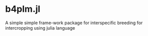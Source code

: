 # b4plm.jl
A simple simple frame-work package for interspecific breeding for intercropping using julia language
